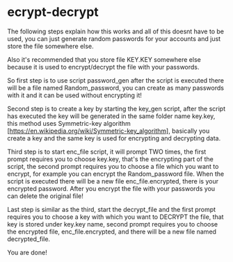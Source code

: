 # ecrypt-decrypt

The following steps explain how this works and all of this doesnt have to be used, you can just generate random passwords for your accounts and just store the file somewhere else.

Also it's recommended that you store file KEY.KEY somewhere else because it is used to encrypt/decrypt the file with your passwords.

So first step is to use script password_gen after the script is executed there will be a file named Random_password, you can create as many passwords with it and it can be used without encrypting it!

Second step is to create a key by starting the key_gen script, after the script has executed the key will be generated in the same folder name key.key, this method uses Symmetric-key algorithm [https://en.wikipedia.org/wiki/Symmetric-key_algorithm], basically you create a key and the same key is used for encrypting and decrypting data.

Third step is to start enc_file script, it will prompt TWO times, the first prompt requires you to choose key.key, that's the encrypting part of the script, the second prompt requires you to choose a file which you want to encrypt, for example you can encrypt the Random_password file. When the script is executed there will be a new file enc_file.encrypted, there is your encrypted password. After you encrypt the file with your passwords you can delete the original file!

Last step is similar as the third, start the decrypt_file and the first prompt requires you to choose a key with which you want to DECRYPT the file, that key is stored under key.key name, second prompt requires you to choose the encrypted file, enc_file.encrypted, and there will be a new file named decrypted_file.

You are done!
